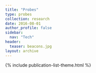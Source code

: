 ```yaml
---
title: "Probes"
type: probes
collection: research
date: 2016-08-01
author_profile: false
sidebar:
  nav: "Tech"
header:
  teaser: beacons.jpg
layout: archive
---
```


{% include publication-list-theme.html %}
